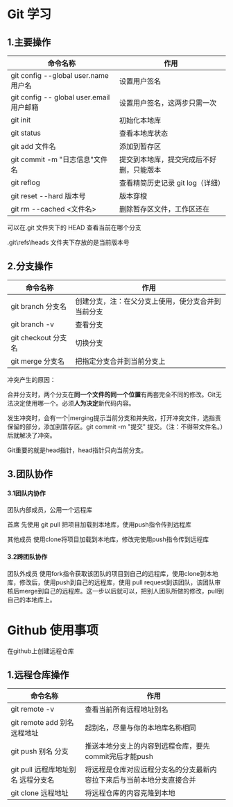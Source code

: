 # Git 学习

## 1.主要操作

| 命令名称                                 | 作用                                     |
| ---------------------------------------- | ---------------------------------------- |
| git config --global user.name 用户名     | 设置用户签名                             |
| git config -- global user.email 用户邮箱 | 设置用户签名，这两步只需一次            |
| git init                                 | 初始化本地库                             |
| git status                               | 查看本地库状态                           |
| git add 文件名                           | 添加到暂存区                             |
| git commit -m "日志信息"文件名           | 提交到本地库，提交完成后不好删，只能版本 |
| git reflog                               | 查看精简历史记录 git log（详细） |
| git reset --hard 版本号                  | 版本穿梭                                 |
| git rm --cached <文件名>                 | 删除暂存区文件，工作区还在               |

可以在.git 文件夹下的 HEAD 查看当前在哪个分支

.git\refs\heads 文件夹下存放的是当前版本号



## 2.分支操作

| 命令名称            | 作用                                               |
| ------------------- | -------------------------------------------------- |
| git branch 分支名   | 创建分支，注：在父分支上使用，使分支合并到当前分支 |
| git branch -v       | 查看分支                                           |
| git checkout 分支名 | 切换分支                                           |
| git merge 分支名    | 把指定分支合并到当前分支上                         |

冲突产生的原因：

​	合并分支时，两个分支在**同一个文件的同一个位置**有两套完全不同的修改。Git无法决定使用哪一个。必须**人为决定**新代码内容。

发生冲突时，会有一个|merging提示当前分支和并失败，打开冲突文件，选指责保留的部分，添加到暂存区。git commit -m "提交" 提交。（注：不得带文件名。）后就解决了冲突。

Git重要的就是head指针，head指针只向当前分支。

## 3.团队协作

#### 3.1团队内协作

团队内部成员，公用一个远程库

首席 先使用 git pull 把项目加载到本地库，使用push指令传到远程库

其他成员 使用clone将项目加载到本地库，修改完使用push指令传到远程库

#### 3.2跨团队协作

团队外成员 使用fork指令获取该团队的项目到自己的远程库，使用clone到本地库，修改后，使用push到自己的远程库，使用 pull request到该团队，该团队审核后merge到自己的远程库。这一步以后就可以，把别人团队所做的修改，pull到自己的本地库上。



# Github 使用事项

在github上创建远程仓库

## 1.远程仓库操作



| 命令名称                           | 作用                                                         |
| ---------------------------------- | ------------------------------------------------------------ |
| git remote -v                      | 查看当前所有远程地址别名                                     |
| git remote add 别名 远程地址       | 起别名，尽量与你的本地库名称相同                             |
| git push 别名 分支                 | 推送本地分支上的内容到远程仓库，要先commit完后才能push       |
| git pull 远程库地址别名 远程分支名 | 将远程是仓库对应远程分支名的分支最新内容拉下来后与当前本地分支直接合并 |
| git clone 远程地址                 | 将远程仓库的内容克隆到本地                                   |

 
